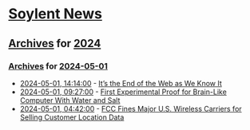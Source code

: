 # [Soylent News](../../../README.md)

## [Archives](../../index.md) for [2024](../index.md)

### [Archives](../../index.md) for [2024-05-01](index.md)

* [2024-05-01, 14:14:00](https://soylentnews.org/article.pl?sid=24/04/30/022206&from=rss) - [It’s the End of the Web as We Know It](https://soylentnews.org/article.pl?sid=24/04/30/022206&from=rss)
* [2024-05-01, 09:27:00](https://soylentnews.org/article.pl?sid=24/04/30/0158229&from=rss) - [First Experimental Proof for Brain-Like Computer With Water and Salt](https://soylentnews.org/article.pl?sid=24/04/30/0158229&from=rss)
* [2024-05-01, 04:42:00](https://soylentnews.org/article.pl?sid=24/04/30/0153251&from=rss) - [FCC Fines Major U.S. Wireless Carriers for Selling Customer Location Data](https://soylentnews.org/article.pl?sid=24/04/30/0153251&from=rss)
